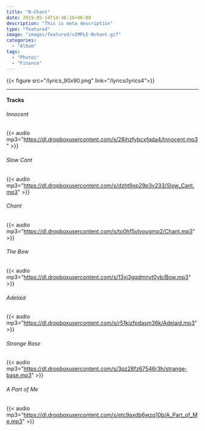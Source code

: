 ```yaml
---
title: "N-Chant"
date: 2019-05-14T14:46:10+06:00
description: "This is meta description"
type: "featured"
image: "images/featured/sIMPLE-Nchant.gif"
categories: 
  - "Album"
tags:
  - "Photos"
  - "Finance"
---
```

{{< figure src="/lyrics_90x90.png" link="/lyrics/lyrics4">}}

---
#### Tracks

###### Innocent
{{< audio mp3="https://dl.dropboxusercontent.com/s/28ihzfybcxfqda4/Innocent.mp3" >}}
###### Slow Cant
{{< audio mp3="https://dl.dropboxusercontent.com/s/dzht9xp29p3v233/Slow_Cant.mp3" >}}
###### Chant
{{< audio mp3="https://dl.dropboxusercontent.com/s/to0hf5olvougmp2/Chant.mp3" >}}
###### The Bow
{{< audio mp3="https://dl.dropboxusercontent.com/s/13xj3gqdmnyt0yb/Bow.mp3" >}}
###### Adelaid
{{< audio mp3="https://dl.dropboxusercontent.com/s/r51kizfpdasm36k/Adelaid.mp3" >}}
###### Strange Base
{{< audio mp3="https://dl.dropboxusercontent.com/s/3pz28fz67546r3h/strange-base.mp3" >}}
###### A Part of Me
{{< audio mp3="https://dl.dropboxusercontent.com/s/etc9axdb6wzq10b/A_Part_of_Me.mp3" >}}

